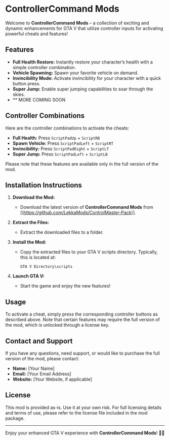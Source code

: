 # **ControllerCommand Mods**

Welcome to **ControllerCommand Mods** – a collection of exciting and dynamic enhancements for GTA V that utilize controller inputs for activating powerful cheats and features!

## **Features**

- **Full Health Restore:** Instantly restore your character’s health with a simple controller combination.
- **Vehicle Spawning:** Spawn your favorite vehicle on demand.
- **Invincibility Mode:** Activate invincibility for your character with a quick button press.
- **Super Jump:** Enable super jumping capabilities to soar through the skies.
- ** MORE COMING SOON

## **Controller Combinations**

Here are the controller combinations to activate the cheats:

- **Full Health:** Press `ScriptPadUp` + `ScriptRB`
- **Spawn Vehicle:** Press `ScriptPadLeft` + `ScriptRT`
- **Invincibility:** Press `ScriptPadRight` + `ScriptLT`
- **Super Jump:** Press `ScriptPadLeft` + `ScriptLB`

Please note that these features are available only in the full version of the mod. 

## **Installation Instructions**

1. **Download the Mod:**
   - Download the latest version of **ControllerCommand Mods** from [(https://github.com/LekkaMods/ControlMaster-Pack)].

2. **Extract the Files:**
   - Extract the downloaded files to a folder.

3. **Install the Mod:**
   - Copy the extracted files to your GTA V scripts directory. Typically, this is located at:
     ```
     GTA V Directory\scripts
     ```

4. **Launch GTA V:**
   - Start the game and enjoy the new features!

## **Usage**

To activate a cheat, simply press the corresponding controller buttons as described above. Note that certain features may require the full version of the mod, which is unlocked through a license key.

## **Contact and Support**

If you have any questions, need support, or would like to purchase the full version of the mod, please contact:

- **Name:** [Your Name]
- **Email:** [Your Email Address]
- **Website:** [Your Website, if applicable]

## **License**

This mod is provided as-is. Use it at your own risk. For full licensing details and terms of use, please refer to the license file included in the mod package.

---

Enjoy your enhanced GTA V experience with **ControllerCommand Mods**! 🚗💨
